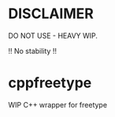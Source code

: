 # DISCLAIMER

DO NOT USE - HEAVY WIP.

!! No stability !!




# cppfreetype
WIP C++ wrapper for freetype
